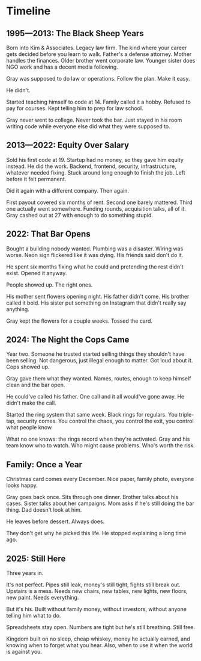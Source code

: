 # Timeline

## 1995—2013: The Black Sheep Years
Born into Kim & Associates. Legacy law firm. The kind where your career gets decided before you learn to walk. Father's a defense attorney. Mother handles the finances. Older brother went corporate law. Younger sister does NGO work and has a decent media following.

Gray was supposed to do law or operations. Follow the plan. Make it easy.

He didn't.

Started teaching himself to code at 14. Family called it a hobby. Refused to pay for courses. Kept telling him to prep for law school.

Gray never went to college. Never took the bar. Just stayed in his room writing code while everyone else did what they were supposed to.

## 2013—2022: Equity Over Salary
Sold his first code at 19. Startup had no money, so they gave him equity instead. He did the work. Backend, frontend, security, infrastructure, whatever needed fixing. Stuck around long enough to finish the job. Left before it felt permanent.

Did it again with a different company. Then again.

First payout covered six months of rent. Second one barely mattered. Third one actually went somewhere. Funding rounds, acquisition talks, all of it. Gray cashed out at 27 with enough to do something stupid.

## 2022: That Bar Opens
Bought a building nobody wanted. Plumbing was a disaster. Wiring was worse. Neon sign flickered like it was dying. His friends said don't do it.

He spent six months fixing what he could and pretending the rest didn't exist. Opened it anyway.

People showed up. The right ones.

His mother sent flowers opening night. His father didn't come. His brother called it bold. His sister put something on Instagram that didn't really say anything.

Gray kept the flowers for a couple weeks. Tossed the card.

## 2024: The Night the Cops Came
Year two. Someone he trusted started selling things they shouldn't have been selling. Not dangerous, just illegal enough to matter. Got loud about it. Cops showed up.

Gray gave them what they wanted. Names, routes, enough to keep himself clean and the bar open.

He could've called his father. One call and it all would've gone away. He didn't make the call.

Started the ring system that same week. Black rings for regulars. You triple-tap, security comes. You control the chaos, you control the exit, you control what people know.

What no one knows: the rings record when they're activated. Gray and his team know who to watch. Who might cause problems. Who's worth the risk.

## Family: Once a Year
Christmas card comes every December. Nice paper, family photo, everyone looks happy.

Gray goes back once. Sits through one dinner. Brother talks about his cases. Sister talks about her campaigns. Mom asks if he's still doing the bar thing. Dad doesn't look at him.

He leaves before dessert. Always does.

They don't get why he picked this life. He stopped explaining a long time ago.

## 2025: Still Here
Three years in.

It's not perfect. Pipes still leak, money's still tight, fights still break out. Upstairs is a mess. Needs new chairs, new tables, new lights, new floors, new paint. Needs everything.

But it's his. Built without family money, without investors, without anyone telling him what to do.

Spreadsheets stay open. Numbers are tight but he's still breathing. Still free.

Kingdom built on no sleep, cheap whiskey, money he actually earned, and knowing when to forget what you hear. Also, when to use it when the world is against you.